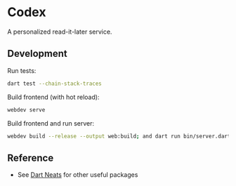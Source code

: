 # Codex
A personalized read-it-later service.

## Development

Run tests:

```sh
dart test --chain-stack-traces
```

Build frontend (with hot reload):

```sh
webdev serve
```

Build frontend and run server:

```sh
webdev build --release --output web:build; and dart run bin/server.dart
```

## Reference
- See [Dart Neats](https://github.com/google/dart-neats) for other useful packages

